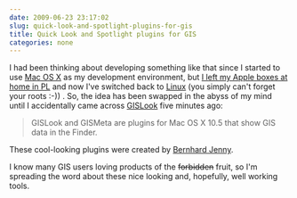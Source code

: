 ```yaml
---
date: 2009-06-23 23:17:02
slug: quick-look-and-spotlight-plugins-for-gis
title: Quick Look and Spotlight plugins for GIS
categories: none
---
```


I had been thinking about developing something like that since I started to use [Mac OS X](http://www.flickr.com/photos/mloskot/2053393609/) as my development environment, but [I left my Apple boxes at home in PL](http://www.flickr.com/photos/mloskot/2053396495/) and now I've switched back to [Linux](http://www.flickr.com/photos/mloskot/1558750896/) (you simply can't forget your roots :-)) . So, the idea has been swapped in the abyss of my mind until I accidentally came across [GISLook](http://jenny.cartography.ch/gislook/) five minutes ago:





> GISLook and GISMeta are plugins for Mac OS X 10.5 that show GIS data in the Finder.





These cool-looking plugins were created by [Bernhard Jenny](http://jenny.cartography.ch/). 


I know many GIS users loving products of the <del>forbidden</del> fruit, so I'm spreading the word about these nice looking and, hopefully, well working tools.



